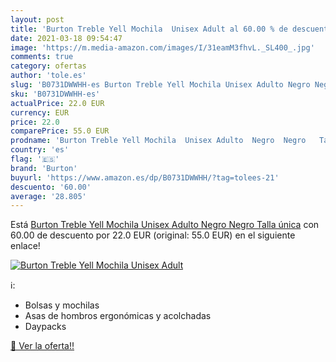 ```yaml
---
layout: post
title: 'Burton Treble Yell Mochila  Unisex Adult al 60.00 % de descuento'
date: 2021-03-18 09:54:47
image: 'https://m.media-amazon.com/images/I/31eamM3fhvL._SL400_.jpg'
comments: true
category: ofertas
author: 'tole.es'
slug: 'B0731DWWHH-es Burton Treble Yell Mochila Unisex Adulto Negro Negro Talla...'
sku: 'B0731DWWHH-es'
actualPrice: 22.0 EUR
currency: EUR
price: 22.0
comparePrice: 55.0 EUR
prodname: 'Burton Treble Yell Mochila  Unisex Adulto  Negro  Negro   Talla única'
country: 'es'
flag: '🇪🇸'
brand: 'Burton'
buyurl: 'https://www.amazon.es/dp/B0731DWWHH/?tag=tolees-21'
descuento: '60.00'
average: '28.805'
---
```


Está [Burton Treble Yell Mochila  Unisex Adulto  Negro  Negro   Talla única](https://www.amazon.es/dp/B0731DWWHH/?tag=tolees-21) con 60.00 de descuento por 22.0 EUR (original: 55.0 EUR) en el siguiente enlace!

[![Burton Treble Yell Mochila  Unisex Adult](https://m.media-amazon.com/images/I/31eamM3fhvL._SL400_.jpg)](https://www.amazon.es/dp/B0731DWWHH/?tag=tolees-21)

ℹ️:

- Bolsas y mochilas
- Asas de hombros ergonómicas y acolchadas
- Daypacks

[🛒 Ver la oferta!!](https://www.amazon.es/dp/B0731DWWHH/?tag=tolees-21)

